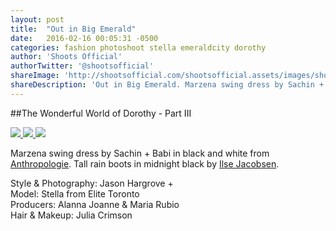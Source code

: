 ```yaml
---
layout: post
title:  "Out in Big Emerald"
date:   2016-02-16 00:05:31 -0500
categories: fashion photoshoot stella emeraldcity dorothy 
author: 'Shoots Official'
authorTwitter: '@shootsofficial'
shareImage: 'http://shootsofficial.com/shootsofficial.assets/images/shoots-jasonhargrove-bigemerald-anthropologie.jpeg'
shareDescription: 'Out in Big Emerald. Marzena swing dress by Sachin + Babi from Anthropologie. Tall rain boots by Ilse Jacobsen.'
---
```


##The Wonderful World of Dorothy - Part III

<a href="http://shootsofficial.com/fashion/photoshoot/stella/emeraldcity/dorothy/2016/02/16/out-in-big-emerald.html">
  <img src="http://shootsofficial.com/shootsofficial.assets/images/shoots-jasonhargrove-bigemerald-anthropologie.jpeg">
</a> 

<a href="http://shootsofficial.com/fashion/photoshoot/stella/emeraldcity/dorothy/2016/02/16/out-in-big-emerald.html">
  <img src="http://shootsofficial.com/shootsofficial.assets/images/shoots-jasonhargrove-bigemerald-bracelets.jpg">
</a> 

<a href="http://shootsofficial.com/fashion/photoshoot/stella/emeraldcity/dorothy/2016/02/16/out-in-big-emerald.html">
  <img src="http://shootsofficial.com/shootsofficial.assets/images/shoots-jasonhargrove-bigemerald-anthropologie-ilsejacobsen.jpg">
</a> 

<!--more-->

Marzena swing dress by Sachin + Babi in black and white from [Anthropologie](http://www.anthropologie.com/anthro/product/clothes-dresses/4130200890203.jsp#/). Tall rain boots in midnight black by [Ilse Jacobsen](http://www.ilsejacobsen.com/rain-boot-long-classic-with-laces-RUB1.html?c=67478). 

Style & Photography: Jason Hargrove +  
Model: Stella from Elite Toronto  
Producers: Alanna Joanne & Maria Rubio  
Hair & Makeup: Julia Crimson  
